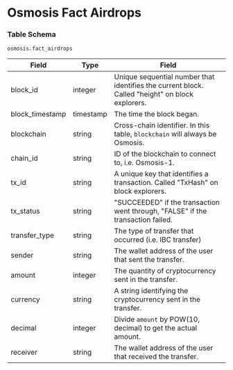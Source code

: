 # Osmosis Fact Airdrops

### Table Schema

`osmosis.fact_airdrops`

| Field            | Type      | Field                                                                                            |
| ---------------- | --------- | ------------------------------------------------------------------------------------------------ |
| block\_id        | integer   | Unique sequential number that identifies the current block. Called "height" on block explorers.  |
| block\_timestamp | timestamp | The time the block began.                                                                        |
| blockchain       | string    | Cross-chain identifier. In this table, `blockchain` will always be Osmosis.                      |
| chain\_id        | string    | ID of the blockchain to connect to, i.e. Osmosis-1.                                              |
| tx\_id           | string    | A unique key that identifies a transaction. Called "TxHash" on block explorers.                  |
| tx\_status       | string    | "SUCCEEDED" if the transaction went through, "FALSE" if the transaction failed.                  |
| transfer\_type   | string    | The type of transfer that occurred (i.e. IBC transfer)                                           |
| sender           | string    | The wallet address of the user that sent the transfer.                                           |
| amount           | integer   | The quantity of cryptocurrency sent in the transfer.                                             |
| currency         | string    | A string identifying the cryptocurrency sent in the transfer.                                    |
| decimal          | integer   | Divide `amount` by POW(10, decimal) to get the actual amount.                                    |
| receiver         | string    | The wallet address of the user that received the transfer.                                       |
